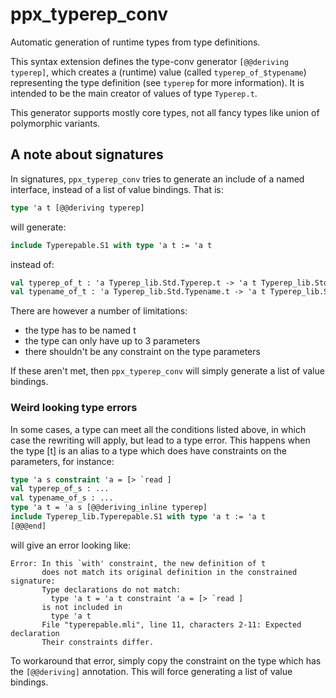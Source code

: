 ppx_typerep_conv
================

Automatic generation of runtime types from type definitions.

This syntax extension defines the type-conv generator `[@@deriving typerep]`, which
creates a (runtime) value (called `typerep_of_$typename`) representing the type definition
(see `typerep` for more information). It is intended to be the main creator of values of
type `Typerep.t`.

This generator supports mostly core types, not all fancy types like union of polymorphic
variants.

## A note about signatures

In signatures, `ppx_typerep_conv` tries to generate an include of a named
interface, instead of a list of value bindings.
That is:

```ocaml
type 'a t [@@deriving typerep]
```

will generate:

```ocaml
include Typerepable.S1 with type 'a t := 'a t
```

instead of:

```ocaml
val typerep_of_t : 'a Typerep_lib.Std.Typerep.t ‑> 'a t Typerep_lib.Std.Typerep.t
val typename_of_t : 'a Typerep_lib.Std.Typename.t ‑> 'a t Typerep_lib.Std.Typename.t
```

There are however a number of limitations:
- the type has to be named t
- the type can only have up to 3 parameters
- there shouldn't be any constraint on the type parameters

If these aren't met, then `ppx_typerep_conv` will simply generate a list of value
bindings.

### Weird looking type errors

In some cases, a type can meet all the conditions listed above, in which case the
rewriting will apply, but lead to a type error. This happens when the type [t]
is an alias to a type which does have constraints on the parameters, for
instance:

```ocaml
type 'a s constraint 'a = [> `read ]
val typerep_of_s : ...
val typename_of_s : ...
type 'a t = 'a s [@@deriving_inline typerep]
include Typerep_lib.Typerepable.S1 with type 'a t := 'a t
[@@@end]
```

will give an error looking like:

```
Error: In this `with' constraint, the new definition of t
       does not match its original definition in the constrained signature:
       Type declarations do not match:
         type 'a t = 'a t constraint 'a = [> `read ]
       is not included in
         type 'a t
       File "typerepable.mli", line 11, characters 2-11: Expected declaration
       Their constraints differ.
```

To workaround that error, simply copy the constraint on the type which has the
`[@@deriving]` annotation. This will force generating a list of value bindings.
